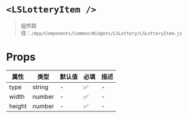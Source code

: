 # `<LSLotteryItem />`

> 组件路径：`/App/Components/Common/Widgets/LSLottery/LSLotteryItem.js`

# Props

| 属性   | 类型   | 默认值 | 必填 | 描述 |
| ------ | ------ | ------ | ---- | ---- |
| type   | string | -      | ✅   | -    |
| width  | number | -      | ✅   | -    |
| height | number | -      | ✅   | -    |
